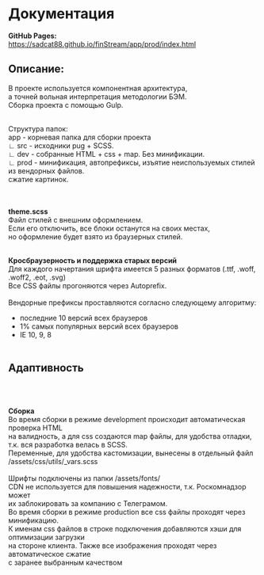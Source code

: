 # Документация

**GitHub Pages:**<br>
https://sadcat88.github.io/finStream/app/prod/index.html<br>

## Описание:

В проекте используется компонентная архитектура, <br>
а точней вольная интерпретация методологии БЭМ. <br>
Сборка проекта с помощью Gulp. <br>

<br>
Структура папок:<br>
app - корневая папка для сборки проекта<br>
∟ src - исходники pug + SCSS.<br>
∟ dev - собранные HTML + css + map. Без минификации. <br>
∟ prod - минификация, автопрефиксы, изъятие неиспользуемых стилей из вендорных файлов.<br>
сжатие картинок.<br>
<br>
<br>

**theme.scss**
<br>
Файл стилей с внешним оформлением.<br>
Если его отключить, все блоки останутся на своих местах, <br>
но оформление будет взято из браузерных стилей.
<br>
<br>

**Кросбраузерность и поддержка старых версий** <br>
Для каждого начертания шрифта имеется 5 разных форматов (.ttf, .woff, .woff2, .eot, .svg)<br>
Все CSS файлы прогоняются через Autoprefix. <br>
<br>
Вендорные префиксы проставляются согласно следующему алгоритму:
- последние 10 версий всех браузеров
- 1% самых популярных версий всех браузеров
- IE 10, 9, 8
  <br>
  <br>

**Адаптивность** <br>
-
<br>
<br>


**Сборка** <br>
Во время сборки в режиме development происходит автоматическая проверка HTML <br>
на валидность, а для css создаются map файлы, для удобства отладки, <br>
т.к. вся разработка велась в SCSS.
<br>
Переменные, для удобства кастомизации, вынесены в отдельный файл <br>
/assets/css/utils/\_vars.scss <br>
<br>
Шрифты подключены из папки /assets/fonts/ <br>
CDN не используется для повышения надежности, т.к. Роскомнадзор может <br>
их заблокировать за компанию с Телеграмом.
<br>
Во время сборки в режиме production все css файлы проходят через минификацию. <br>
К именам css файлов в строке подключения добавляются хэши для оптимизации загрузки <br>
на стороне клиента. Также все изображения проходят через автоматическое сжатие <br>
с заранее выбранным качеством <br>
<br>
